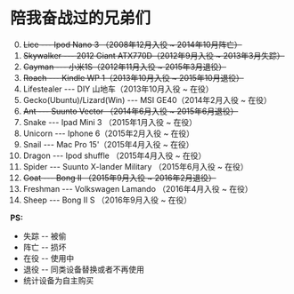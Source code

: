 陪我奋战过的兄弟们
===
0. ~~Lice --- Ipod Nano 3 （2008年12月入役 ~ 2014年10月阵亡）~~
1. ~~Skywalker --- 2012 Giant ATX770D（2012年9月入役 ~ 2013年3月失踪）~~
1. ~~Cayman --- 小米1S（2012年11月入役 ~ 2015年3月退役）~~
2. ~~Roach --- Kindle WP 1（2013年10月入役 ~ 2015年10月退役）~~
3. Lifestealer --- DIY 山地车（2013年10月入役 ~ 在役）
3. Gecko(Ubuntu)/Lizard(Win) --- MSI GE40（2014年2月入役 ~ 在役）
4. ~~Ant --- Suunto Vector （2014年6月入役 ~ 2015年6月退役）~~
4. Snake --- Ipad Mini 3 （2015年1月入役 ~ 在役）
5. Unicorn --- Iphone 6（2015年2月入役 ~ 在役）
6. Snail --- Mac Pro 15'（2015年4月入役 ~ 在役）
8. Dragon --- Ipod shuffle （2015年4月入役 ~ 在役）
7. Spider --- Suunto X-lander Military （2015年6月入役 ~ 在役）
7. ~~Goat --- Bong II （2015年9月入役 ~ 2016年2月退役）~~
8. Freshman --- Volkswagen Lamando （2016年4月入役 ~ 在役）
9. Sheep --- Bong II S （2016年9月入役 ~ 在役）

**PS:**
+ 失踪 -- 被偷
+ 阵亡 -- 损坏
+ 在役 -- 使用中
+ 退役 -- 同类设备替换或者不再使用
+ 统计设备为自主购买
